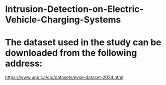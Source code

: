 # Intrusion-Detection-on-Electric-Vehicle-Charging-Systems
# The dataset used in the study can be downloaded from the following address:
https://www.unb.ca/cic/datasets/evse-dataset-2024.html
